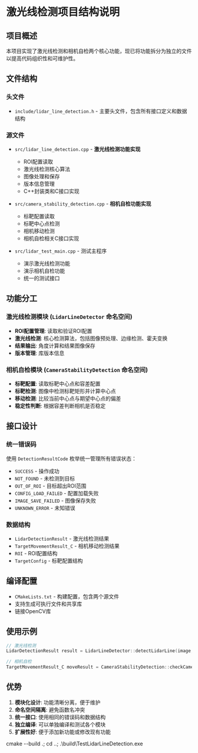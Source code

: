 # 激光线检测项目结构说明

## 项目概述
本项目实现了激光线检测和相机自检两个核心功能，现已将功能拆分为独立的文件以提高代码组织性和可维护性。

## 文件结构

### 头文件
- `include/lidar_line_detection.h` - 主要头文件，包含所有接口定义和数据结构

### 源文件
- `src/lidar_line_detection.cpp` - **激光线检测功能实现**
  - ROI配置读取
  - 激光线检测核心算法
  - 图像处理和保存
  - 版本信息管理
  - C++封装类和C接口实现

- `src/camera_stability_detection.cpp` - **相机自检功能实现**
  - 标靶配置读取
  - 标靶中心点检测
  - 相机移动检测
  - 相机自检相关C接口实现

- `src/lidar_test_main.cpp` - 测试主程序
  - 演示激光线检测功能
  - 演示相机自检功能
  - 统一的测试接口

## 功能分工

### 激光线检测模块 (`LidarLineDetector` 命名空间)
- **ROI配置管理**: 读取和验证ROI配置
- **激光线检测**: 核心检测算法，包括图像预处理、边缘检测、霍夫变换
- **结果输出**: 角度计算和结果图像保存
- **版本管理**: 库版本信息

### 相机自检模块 (`CameraStabilityDetection` 命名空间)
- **标靶配置**: 读取标靶中心点和容差配置
- **标靶检测**: 图像中检测标靶矩形并计算中心点
- **移动检测**: 比较当前中心点与期望中心点的偏差
- **稳定性判断**: 根据容差判断相机是否稳定

## 接口设计

### 统一错误码
使用 `DetectionResultCode` 枚举统一管理所有错误状态：
- `SUCCESS` - 操作成功
- `NOT_FOUND` - 未检测到目标
- `OUT_OF_ROI` - 目标超出ROI范围
- `CONFIG_LOAD_FAILED` - 配置加载失败
- `IMAGE_SAVE_FAILED` - 图像保存失败
- `UNKNOWN_ERROR` - 未知错误

### 数据结构
- `LidarDetectionResult` - 激光线检测结果
- `TargetMovementResult_C` - 相机移动检测结果
- `ROI` - ROI配置结构
- `TargetConfig` - 标靶配置结构

## 编译配置
- `CMakeLists.txt` - 构建配置，包含两个源文件
- 支持生成可执行文件和共享库
- 链接OpenCV库

## 使用示例
```cpp
// 激光线检测
LidarDetectionResult result = LidarLineDetector::detectLidarLine(image, roi, sn, outputDir);

// 相机自检
TargetMovementResult_C moveResult = CameraStabilityDetection::checkCameraMovement(image, config, displayImage);
```
 
## 优势
1. **模块化设计**: 功能清晰分离，便于维护
2. **命名空间隔离**: 避免函数名冲突
3. **统一接口**: 使用相同的错误码和数据结构
4. **独立编译**: 可以单独编译和测试各个模块
5. **扩展性好**: 便于添加新功能或修改现有功能 

cmake --build .; cd ..; .\build\TestLidarLineDetection.exe 